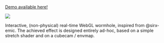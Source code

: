 
[Demo available here!](https://madblade.github.io/wormhole/)

![](https://www.msoler.fr/assets/img/craft/wormhole.jpg)


In­ter­ac­tive, (non-phys­i­cal) real-time WebGL worm­hole, in­spired from @sirx­emic. The achieved ef­fect is de­signed en­tirely ad-hoc, based on a sim­ple stretch shader and on a cube­cam / en­vmap.
